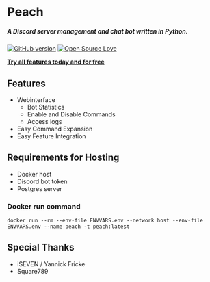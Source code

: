# Peach
 ##### A Discord server management and chat bot written in Python.
[![GitHub version](https://badge.fury.io/gh/peach-bot%2FPeach.svg)](https://github.com/peach-bot/Peach/issues)
[![Open Source Love](https://badges.frapsoft.com/os/mit/mit.svg?v=102)](https://github.com/peach-bot/Peach/blob/master/LICENSE)
 

[**Try all features today and for free**](http://bit.ly/peachbot)

## Features
 - Webinterface
   - Bot Statistics
   - Enable and Disable Commands
   - Access logs
 - Easy Command Expansion
 - Easy Feature Integration

## Requirements for Hosting

 - Docker host
 - Discord bot token
 - Postgres server

### Docker run command

```docker run --rm --env-file ENVVARS.env --network host --env-file ENVVARS.env --name peach -t peach:latest```
 
## Special Thanks
 
 - iSEVEN / Yannick Fricke
 - Square789
